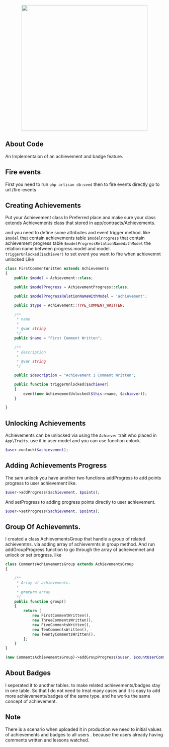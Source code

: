 <p align="center"><a href="https://iphonephotographyschool.com/" target="_blank"><img src="https://iphonephotographyschool.com/wp-content/themes/ips-theme/images/landing/ips-logo-footer.svg" width="400"></a></p>

## About Code
An Implementaion of an achievement and badge feature.

## Fire events
First you need to run `php artisan db:seed` then to fire events directly go to url  /fire-events

## Creating Achievements
Put your Achievement class In Preferred place and make sure your class extends Achievements class that stored in app/contracts/Achievements.

and you need to define some attributes and event trigger method. like
`$model` that contain achievements table
`$modelProgress` that contain achievement progress table
`$modelProgressRelationNameWithModel` the relation name between progress model and model.
`triggerUnlocked($achiever)` to set event you want to fire when achievemnt unlocked
Like 

```php
class FirstCommentWritten extends Achievements
{
    public $model = Achievement::class;

    public $modelProgress = AchievementProgress::class;

    public $modelProgressRelationNameWithModel = 'achievement';

    public $type = Achievement::TYPE_COMMENT_WRITTEN;
    
    /**
     * name
     *
     * @var string
     */
    public $name = "First Comment Written";
    
    /**
     * description
     *
     * @var string
     */

    public $description = "Achievement 1 Comment Written";

    public function triggerUnlocked($achiever)
    {
        event(new AchievementUnlocked($this->name, $achiever));
    }

}
```


## Unlocking Achievements
Achievements can be unlocked via using the `Achiever` trait who placed in `App\Traits`. 
use it in user model and you can use function unlock.

```php
$user->unlock($achievement);
```

## Adding Achievements Progress
The sam unlock you have another two functions
addProgress to add points progress to user achievement like.

```php
$user->addProgress($achievement, $points);
```

And setProgress to adding progress points directly to user achievement.

```php
$user->setProgress($achievement, $points);
```


## Group Of Achievemnts.
I created a class AchievementsGroup that handle a group of related achievemtns. via adding array of achievemnts in group method.
And run addGroupProgress function to go through the array of acheivemnet and unlock or set progress. like

```php
class CommentsAchievementsGroup extends AchievementsGroup
{

    /**
     * Array of achievements.
     *
     * @return array
     */
    public function group()
    {
        return [
            new FirstCommentWritten(),
            new ThreeCommentsWritten(),
            new FiveCommentsWritten(),
            new TenCommentsWritten(),
            new TwentyCommentsWritten(),
        ];
    }
}

(new CommentsAchievementsGroup)->addGroupProgress($user, $countUserComments);
```

## About Badges
I seperated it to another tables. to make related achievements/badges stay in one table. 
So that I do not need to treat many cases and it is easy to add more achievements/badges of the same type. and he works the same concept of achievement.

## Note
There is a scenario when uploaded it in production we need to initial values of achievements and badges to all users . because the users already having comments written and lessons watched.

